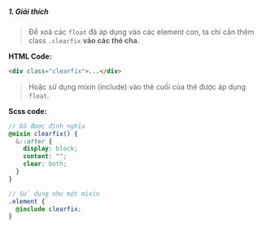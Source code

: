 ##### 1. Giải thích
> Để xoá các `float` đã áp dụng vào các element con, ta chỉ cần thêm class `.clearfix` **vào các thẻ cha**.

**HTML Code:**
```html
<div class="clearfix">...</div>
```

> Hoặc sử dụng mixin (include) vào thẻ cuối của thẻ được áp dụng `float`.

**Scss code:**
```scss
// Đã được định nghĩa
@mixin clearfix() {
  &::after {
    display: block;
    content: "";
    clear: both;
  }
}

// Sử dụng như một mixin
.element {
  @include clearfix;
}
```
